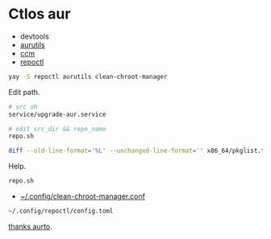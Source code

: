 # Ctlos aur

- devtools
- [aurutils](https://github.com/AladW/aurutils)
- [ccm](https://github.com/graysky2/clean-chroot-manager)
- [repoctl](https://github.com/cassava/repoctl)

```bash
yay -S repoctl aurutils clean-chroot-manager
```

Edit path.

```bash
# src sh
service/upgrade-aur.service

# edit src_dir && repo_name
repo.sh

diff --old-line-format='%L' --unchanged-line-format='' x86_64/pkglist.txt pkglist_old.txt
```

Help.

```bash
repo.sh
```

- [~/.config/clean-chroot-manager.conf](https://github.com/creio/dots/blob/master/.config/clean-chroot-manager.conf)

```bash
~/.config/repoctl/config.toml
```

[thanks aurto](https://github.com/alexheretic/aurto).
